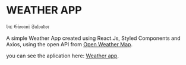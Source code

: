 # WEATHER APP

𝔟𝔶: 𝔊𝔦𝔬𝔳𝔞𝔫𝔦 𝔖𝔞𝔩𝔳𝔞𝔡𝔬𝔯

A simple Weather App created using React.Js, Styled Components and Axios, using the open API from [Open Weather Map](https://openweathermap.org).

you can see the aplication here: [Weather app](https://gsalvador7.github.io/weather-app/).
